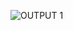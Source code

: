 ![OUTPUT 1](https://user-images.githubusercontent.com/102545374/168484252-1ea8025e-3912-47cc-8729-78d028d7aac4.png)
